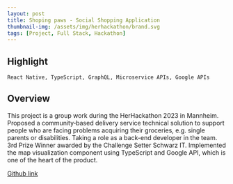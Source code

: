```yaml
---
layout: post
title: Shoping paws - Social Shopping Application
thumbnail-img: /assets/img/herhackathon/brand.svg
tags: [Project, Full Stack, Hackathon]
---
```

## Highlight

```text
React Native, TypeScript, GraphQL, Microservice APIs, Google APIs
```

## Overview

This project is a group work during the HerHackathon 2023 in Mannheim. Proposed a community‐based delivery service technical solution to support people who are facing problems acquiring their groceries, e.g. single parents or disabilities. Taking a role as a back-end developer in the team. 3rd Prize Winner awarded by the Challenge Setter Schwarz IT. Implemented the map visualization component using TypeScript and Google API, which is one of the heart of the product.

[Github link](https://github.com/3-paws/3p.git)
